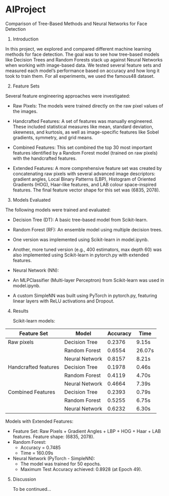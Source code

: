 # AIProject

Comparison of Tree-Based Methods and Neural Networks for Face Detection 

1. Introduction 

In this project, we explored and compared different machine learning methods for face detection. The goal was to see how tree-based models like Decision Trees and Random Forests stack up against Neural Networks when working with image-based data. We tested several feature sets and measured each model’s performance based on accuracy and how long it took to train them. For all experiments, we used the famous48 dataset. 

2. Feature Sets  

Several feature engineering approaches were investigated: 

- Raw Pixels: The models were trained directly on the raw pixel values of the images. 

- Handcrafted Features: A set of features was manually engineered. These included statistical measures like mean, standard deviation, skewness, and kurtosis, as well as image-specific features like Sobel gradients, symmetry, and grid means. 

- Combined Features: This set combined the top 30 most important features identified by a Random Forest model (trained on raw pixels) with the handcrafted features. 

- Extended Features: A more comprehensive feature set was created by concatenating raw pixels with several advanced image descriptors: gradient angles, Local Binary Patterns (LBP), Histogram of Oriented Gradients (HOG), Haar-like features, and LAB colour space-inspired features. The final feature vector shape for this set was (6835, 2078). 

 

 

3. Models Evaluated 

The following models were trained and evaluated: 

- Decision Tree (DT): A basic tree-based model from Scikit-learn. 

- Random Forest (RF): An ensemble model using multiple decision trees.  

- One version was implemented using Scikit-learn in model.ipynb. 

- Another, more tuned version (e.g., 400 estimators, max depth 60) was also implemented using Scikit-learn in pytorch.py with extended features. 

- Neural Network (NN):  

- An MLPClassifier (Multi-layer Perceptron) from Scikit-learn was used in model.ipynb. 

- A custom SimpleNN was built using PyTorch in pytorch.py, featuring linear layers with ReLU activations and Dropout. 

 

4. Results 

	Scikit-learn models: 

| Feature Set           | Model           | Accuracy | Time   |
|-----------------------|------------------|----------|--------|
| Raw pixels            | Decision Tree    | 0.2376   | 9.15s  |
|                       | Random Forest    | 0.6554   | 26.07s |
|                       | Neural Network   | 0.8157   | 8.21s  |
| Handcrafted features  | Decision Tree    | 0.1978   | 0.46s  |
|                       | Random Forest    | 0.4119   | 4.70s  |
|                       | Neural Network   | 0.4664   | 7.39s  |
| Combined Features     | Decision Tree    | 0.2393   | 0.79s  |
|                       | Random Forest    | 0.5255   | 6.75s  |
|                       | Neural Network   | 0.6232   | 6.30s  |


 Models with Extended Features: 

 - Feature Set: Raw Pixels + Gradient Angles + LBP + HOG + Haar + LAB features. Feature shape: (6835, 2078). 
 - Random Forest:  
   	- Accuracy = 0.7485 
   	- Time = 160.09s
- Neural Network (PyTorch - SimpleNN):  
  	- The model was trained for 50 epochs. 
	- Maximum Test Accuracy achieved: 0.8928 (at Epoch 49). 

5. Discussion 

	To be continued... 

 

